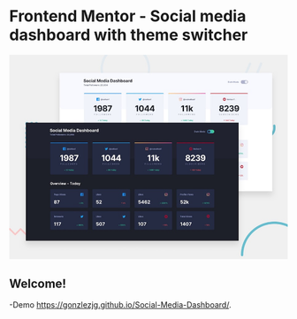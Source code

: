 # Frontend Mentor - Social media dashboard with theme switcher

![Design preview for the Social media dashboard with theme switcher coding challenge](./design/desktop-preview.jpg)

## Welcome! 
-Demo  https://gonzlezjg.github.io/Social-Media-Dashboard/.
